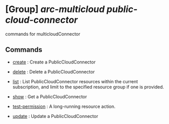 # [Group] _arc-multicloud public-cloud-connector_

commands for multicloudConnector

## Commands

- [create](/Commands/arc-multicloud/public-cloud-connector/_create.md)
: Create a PublicCloudConnector

- [delete](/Commands/arc-multicloud/public-cloud-connector/_delete.md)
: Delete a PublicCloudConnector

- [list](/Commands/arc-multicloud/public-cloud-connector/_list.md)
: List PublicCloudConnector resources within the current subscription, and limit to the specified resource group if one is provided.

- [show](/Commands/arc-multicloud/public-cloud-connector/_show.md)
: Get a PublicCloudConnector

- [test-permission](/Commands/arc-multicloud/public-cloud-connector/_test-permission.md)
: A long-running resource action.

- [update](/Commands/arc-multicloud/public-cloud-connector/_update.md)
: Update a PublicCloudConnector
